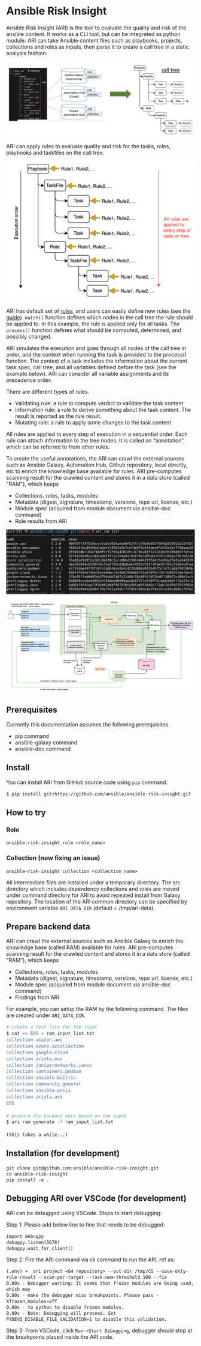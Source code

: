 # Ansible Risk Insight

Ansible Risk Insight (ARI) is the tool to evaluate the quality and risk of the ansible content. It works as a CLI tool, but can be integrated as python module. ARI can take Ansible content files such as playbooks, projects, collections and roles as inputs, then parse it to create a call tree in a static analysis fashion. 

![ari overview](doc/images/ari-overview.png)

ARI can apply rules to evaluate quality and risk for the tasks, roles, playbooks and taskfiles on the call tree. 

![ari apply rules](doc/images/ari-apply-rules.png)

ARI has default set of [rules](https://ansible.github.io/ansible-risk-insight/), and users can easily define new rules (see the [guide](https://github.com/ansible/ansible-risk-insight/blob/main/docs/customize_rules.md)). `match()` function defines which nodes in the call tree the rule should be applied to. In this example, the rule is applied only for all tasks. The `process()` function defines what should be computed, determined, and possibly changed.

ARI simulates the execution and goes through all nodes of the call tree in order, and the context when running the task is provided to the process() function. The context of a task includes the information about the current task spec, call tree, and all variables defined before the task (see the example below). ARI can consider all variable assignments and its precedence order.

There are different types of rules. 
- Validating rule: a rule to compute verdict to validate the task content
- Information rule: a rule to derive something about the task content. The result is reported as the rule result. 
- Mutating rule: a rule to apply some changes to the task content

All rules are applied to every step of execution in a sequential order. Each rule can attach information to the tree nodes. It is called an “annotation”, which can be referred to from other rules. 

To create the useful annotations, the ARI can crawl the external sources such as Ansible Galaxy, Automation Hub, Github repository, local directly, etc to enrich the knowledge base available for rules. ARI pre-computes scanning result for the crawled content and stores it in a data store (called "RAM"), which keeps
- Collections, roles, tasks, modules 
- Metadata (digest, signature, timestamp, versions, repo url, license, etc.)
- Module spec (acquired from module document via ansible-doc command)
- Rule results from ARI

![ari ram list](doc/images/ari-ram-list.png)

![ari arch](doc/images/ari-arch.png)

## Prerequisites
Currently this documentation assumes the following prerequisites.

- pip command
- ansible-galaxy command
- ansible-doc command

## Install

You can install ARI from GitHub source code using `pip` command.

```bash
$ pip install git+https://github.com/ansible/ansible-risk-insight.git
```

## How to try

### Role
```
ansible-risk-insight role <role_name>
```

### Collection (now fixing an issue)
```
ansible-risk-insight collection <collection_name>
```

All intermediate files are installed under a temporary directory.
The src directory which includes dependency collections and roles are moved under command directory for ARI to avoid repeated install from Galaxy repository.
The location of the ARI common directory can be specified by environment variable `ARI_DATA_DIR` (default = /tmp/ari-data).

## Prepare backend data

ARI can crawl the external sources such as Ansible Galaxy to enrich the knowledge base (called RAM) available for rules. ARI pre-computes scanning result for the crawled content and stores it in a data store (called "RAM"), which keeps
- Collections, roles, tasks, modules 
- Metadata (digest, signature, timestamp, versions, repo url, license, etc.)
- Module spec (acquired from module document via ansible-doc command)
- Findings from ARI

For example, you can setup the RAM by the following command. The files are created under `ARI_DATA_DIR`.

```bash
# create a text file for the input
$ cat << EOS > ram_input_list.txt
collection amazon.aws
collection azure.azcollection
collection google.cloud
collection arista.eos
collection junipernetworks.junos
collection containers.podman
collection ansible.builtin
collection community.general
collection ansible.posix
collection arista.avd
EOS

# prepare the backend data based on the input
$ ari ram generate -f ram_input_list.txt

(this takes a while...)

```

## Installation (for development)

```
git clone git@github.com:ansible/ansible-risk-insight.git
cd ansible-risk-insight
pip install -e .
```

## Debugging ARI over VSCode (for development)

ARI can be debugged using VSCode. Steps to start debugging:

Step 1: Please add below line to fine that needs to be debugged:
```
import debugpy
debugpy.listen(5678)
debugpy.wait_for_client()
```
Step 2: Fire the ARI command via cli command to run the ARI, ref as:
```
(.env) ➜  ari project <GH repository> --out-dir /tmp/CS --save-only-rule-result --scan-per-target --task-num-threshold 100 --fix
0.00s - Debugger warning: It seems that frozen modules are being used, which may
0.00s - make the debugger miss breakpoints. Please pass -Xfrozen_modules=off
0.00s - to python to disable frozen modules.
0.00s - Note: Debugging will proceed. Set PYDEVD_DISABLE_FILE_VALIDATION=1 to disable this validation.
```
Step 3: From VSCode, click `Run->Start Debugging`, debugger should stop at the breakpoints placed inside the ARI code.

